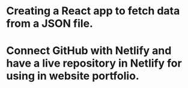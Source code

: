 # Creating a React app to fetch data from a JSON file.
# Connect GitHub with Netlify and have a live repository in Netlify for using in website portfolio.